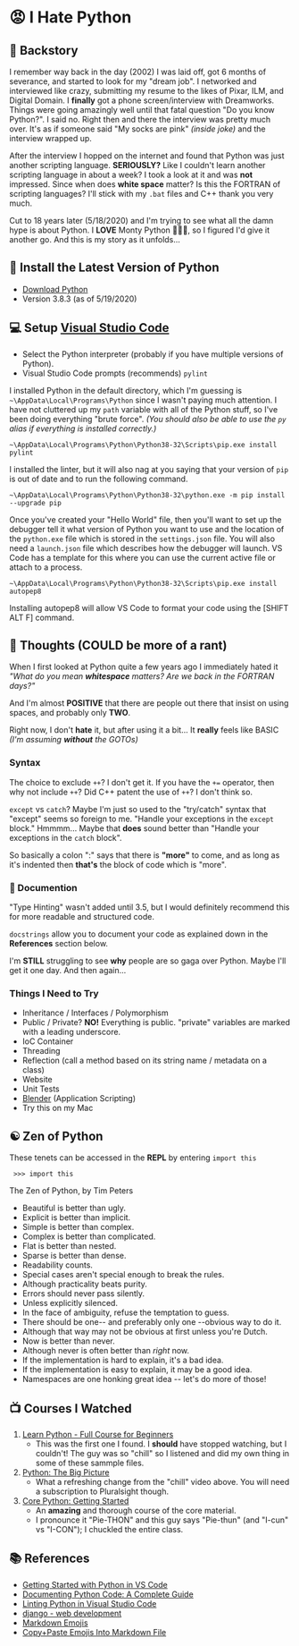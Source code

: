 # :rage: I Hate Python

## :scroll: Backstory

I remember way back in the day (2002) I was laid off, got 6 months of severance, and started to look for my "dream job".
I networked and interviewed like crazy, submitting my resume to the likes of Pixar, ILM, and Digital Domain.
I **finally** got a phone screen/interview with Dreamworks.  Things were going amazingly well until that fatal question "Do you know Python?".
I said no. Right then and there the interview was pretty much over. It's as if someone said "My socks are pink" *(inside joke)* and the interview wrapped up.

After the interview I hopped on the internet and found that Python was just another scripting language.  **SERIOUSLY?**  Like I couldn't learn another scripting language in about a week?  I took a look at it and was **not** impressed.  Since when does **white space** matter?  Is this the FORTRAN of scripting languages?  I'll stick with my `.bat` files and C++ thank you very much.

Cut to 18 years later (5/18/2020) and I'm trying to see what all the damn hype is about Python.  I **LOVE** Monty Python 🥥🥥🦜, so I figured I'd give it another go.  And this is my story as it unfolds...

## :dvd: Install the Latest Version of Python

* [Download Python](https://www.python.org/downloads/)
* Version 3.8.3 (as of 5/19/2020)

## :computer: Setup [Visual Studio Code](https://code.visualstudio.com/)

* Select the Python interpreter (probably if you have multiple versions of Python).
* Visual Studio Code prompts (recommends) `pylint`

I installed Python in the default directory, which I'm guessing is `~\AppData\Local\Programs\Python` since I wasn't paying much attention.
I have not cluttered up my `path` variable with all of the Python stuff, so I've been doing everything "brute force". *(You should also be able to use the `py` alias if everything is installed correctly.)*

    ~\AppData\Local\Programs\Python\Python38-32\Scripts\pip.exe install pylint

I installed the linter, but it will also nag at you saying that your version of `pip` is out of date and to run the following command.

    ~\AppData\Local\Programs\Python\Python38-32\python.exe -m pip install --upgrade pip

Once you've created your "Hello World" file, then you'll want to set up the debugger tell it what version of Python you want to use and the location of the `python.exe` file which is stored in the `settings.json` file.  You will also need a `launch.json` file which describes how the debugger will launch.  VS Code has a template for this where you can use the current active file or attach to a process.

    ~\AppData\Local\Programs\Python\Python38-32\Scripts\pip.exe install autopep8

Installing autopep8 will allow VS Code to format your code using the [SHIFT ALT F] command.

## :thought_balloon: Thoughts (COULD be more of a rant)

When I first looked at Python quite a few years ago I immediately hated it *"What do you mean **whitespace** matters? Are we back in the FORTRAN days?"*

And I'm almost **POSITIVE** that there are people out there that insist on using spaces, and probably only **TWO**.

Right now, I don't **hate** it, but after using it a bit...  It **really** feels like BASIC *(I'm assuming **without** the GOTOs)*

### Syntax

The choice to exclude `++`?  I don't get it.  If you have the `+=` operator, then why not include `++`?  Did C++ patent the use of `++`?  I don't think so.

`except` vs `catch`?  Maybe I'm just so used to the "try/catch" syntax that "except" seems so foreign to me. "Handle your exceptions in the `except` block." Hmmmm...  Maybe that **does** sound better than "Handle your exceptions in the `catch` block".

So basically a colon ":" says that there is **"more"** to come, and as long as it's indented then **that's** the block of code which is "more".

### :book: Documention

"Type Hinting" wasn't added until 3.5, but I would definitely recommend this for more readable and structured code.

`docstrings` allow you to document your code as explained down in the **References** section below.

I'm **STILL** struggling to see **why** people are so gaga over Python.  Maybe I'll get it one day.  And then again...

### Things I Need to Try

* Inheritance / Interfaces / Polymorphism
* Public / Private? **NO!** Everything is public. "private" variables are marked with a leading underscore.
* IoC Container
* Threading
* Reflection (call a method based on its string name / metadata on a class)
* Website
* Unit Tests
* [Blender](https://www.blender.org/) (Application Scripting)
* Try this on my Mac

## ☯ Zen of Python

These tenets can be accessed in the **REPL** by entering `import this`

     >>> import this

The Zen of Python, by Tim Peters

* Beautiful is better than ugly.
* Explicit is better than implicit.
* Simple is better than complex.
* Complex is better than complicated.
* Flat is better than nested.
* Sparse is better than dense.
* Readability counts.
* Special cases aren't special enough to break the rules.
* Although practicality beats purity.
* Errors should never pass silently.
* Unless explicitly silenced.
* In the face of ambiguity, refuse the temptation to guess.
* There should be one-- and preferably only one --obvious way to do it.
* Although that way may not be obvious at first unless you're Dutch.
* Now is better than never.
* Although never is often better than *right* now.
* If the implementation is hard to explain, it's a bad idea.
* If the implementation is easy to explain, it may be a good idea.
* Namespaces are one honking great idea -- let's do more of those!

## :tv: Courses I Watched

1) [Learn Python - Full Course for Beginners](https://www.youtube.com/watch?v=rfscVS0vtbw&t=15s)
    * This was the first one I found.  I **should** have stopped watching, but I couldn't!  The guy was so "chill" so I listened and did my own thing in some of these sammple files.
2) [Python: The Big Picture](https://app.pluralsight.com/library/courses/python-big-picture/table-of-contents)
    * What a refreshing change from the "chill" video above.  You will need a subscription to Pluralsight though.
3) [Core Python: Getting Started](https://app.pluralsight.com/library/courses/getting-started-python-core/table-of-contents)
    * An **amazing** and thorough course of the core material.
    * I pronounce it "Pie-THON" and this guy says "Pie-thun" (and "I-cun" vs "I-CON"); I chuckled the entire class.

## :books: References

* [Getting Started with Python in VS Code](https://code.visualstudio.com/docs/python/python-tutorial)
* [Documenting Python Code: A Complete Guide](https://realpython.com/documenting-python-code/)
* [Linting Python in Visual Studio Code](https://code.visualstudio.com/docs/python/linting)
* [django - web development](https://docs.djangoproject.com/)
* [Markdown Emojis](https://www.webfx.com/tools/emoji-cheat-sheet)
* [Copy+Paste Emojis Into Markdown File](https://emojis.wiki/)
